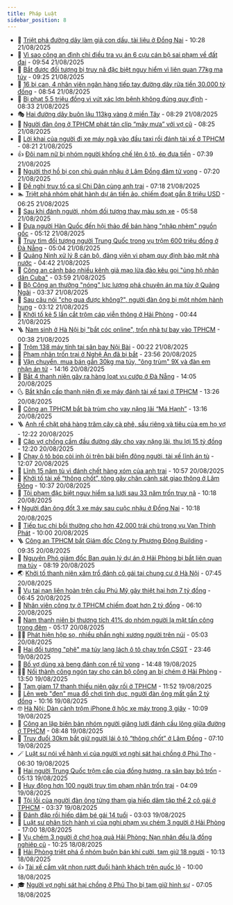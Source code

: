 ```yaml
---
title: Pháp Luật
sidebar_position: 8
---
```


<!-- dantri-phap-luat:START -->
- 🌊 [Triệt phá đường dây làm giả con dấu, tài liệu ở Đồng Nai](https://dantri.com.vn/phap-luat/triet-pha-duong-day-lam-gia-con-dau-tai-lieu-o-dong-nai-20250821160833008.htm) - 10:28 21/08/2025
- 🐲 [Vì sao công an đình chỉ điều tra vụ án 6 cựu cán bộ sai phạm về đất đai](https://dantri.com.vn/phap-luat/vi-sao-cong-an-dinh-chi-dieu-tra-vu-an-6-cuu-can-bo-sai-pham-ve-dat-dai-20250821154842721.htm) - 09:54 21/08/2025
- 🌁 [Bắt được đối tượng bị truy nã đặc biệt nguy hiểm vì liên quan 77kg ma túy](https://dantri.com.vn/phap-luat/bat-duoc-doi-tuong-bi-truy-na-dac-biet-nguy-hiem-vi-lien-quan-77kg-ma-tuy-20250821152734223.htm) - 09:25 21/08/2025
- 🎃 [16 bị can, 4 nhân viên ngân hàng tiếp tay đường dây rửa tiền 30.000 tỷ đồng](https://dantri.com.vn/phap-luat/16-bi-can-4-nhan-vien-ngan-hang-tiep-tay-duong-day-rua-tien-30000-ty-dong-20250821152356169.htm) - 08:54 21/08/2025
- 🦅 [Bị phạt 5,5 triệu đồng vì vứt xác lợn bệnh không đúng quy định](https://dantri.com.vn/phap-luat/bi-phat-55-trieu-dong-vi-vut-xac-lon-benh-khong-dung-quy-dinh-20250821150626233.htm) - 08:33 21/08/2025
- 🎭 [Hai đường dây buôn lậu 113kg vàng ở miền Tây](https://dantri.com.vn/phap-luat/hai-duong-day-buon-lau-113kg-vang-o-mien-tay-20250821150440069.htm) - 08:29 21/08/2025
- 🤗 [Người đàn ông ở TPHCM phát tán clip “mây mưa” với vợ cũ](https://dantri.com.vn/phap-luat/nguoi-dan-ong-o-tphcm-phat-tan-clip-may-mua-voi-vo-cu-20250821133229944.htm) - 08:25 21/08/2025
- 🚀 [Lời khai của người đi xe máy ngã vào đầu taxi rồi đánh tài xế ở TPHCM](https://dantri.com.vn/phap-luat/loi-khai-cua-nguoi-di-xe-may-nga-vao-dau-taxi-roi-danh-tai-xe-o-tphcm-20250821142813101.htm) - 08:21 21/08/2025
- 👍 [Đôi nam nữ bị nhóm người khống chế lên ô tô, ép đưa tiền](https://dantri.com.vn/phap-luat/doi-nam-nu-bi-nhom-nguoi-khong-che-len-o-to-ep-dua-tien-20250821142312046.htm) - 07:39 21/08/2025
- 🧐 [Người thợ hồ bị con chủ quán nhậu ở Lâm Đồng đâm tử vong](https://dantri.com.vn/phap-luat/nguoi-tho-ho-bi-con-chu-quan-nhau-o-lam-dong-dam-tu-vong-20250821104412712.htm) - 07:20 21/08/2025
- 🫶 [Đề nghị truy tố ca sĩ Chi Dân cùng anh trai](https://dantri.com.vn/phap-luat/de-nghi-truy-to-ca-si-chi-dan-cung-anh-trai-20250821140141547.htm) - 07:18 21/08/2025
- 🏊 [Triệt phá nhóm phát hành dự án tiền ảo, chiếm đoạt gần 8 triệu USD](https://dantri.com.vn/phap-luat/triet-pha-nhom-phat-hanh-du-an-tien-ao-chiem-doat-gan-8-trieu-usd-20250821131953350.htm) - 06:25 21/08/2025
- 🌋 [Sau khi đánh người, nhóm đối tượng thay màu sơn xe](https://dantri.com.vn/phap-luat/sau-khi-danh-nguoi-nhom-doi-tuong-thay-mau-son-xe-20250821121510006.htm) - 05:58 21/08/2025
- 👹 [Đưa người Hàn Quốc đến hội thảo để bán hàng &quot;nhập nhèm&quot; nguồn gốc](https://dantri.com.vn/phap-luat/dua-nguoi-han-quoc-den-hoi-thao-de-ban-hang-nhap-nhem-nguon-goc-20250821114700310.htm) - 05:12 21/08/2025
- 🫣 [Truy tìm đối tượng người Trung Quốc trong vụ trộm 600 triệu đồng ở Đà Nẵng](https://dantri.com.vn/phap-luat/truy-tim-doi-tuong-nguoi-trung-quoc-trong-vu-trom-600-trieu-dong-o-da-nang-20250821115008257.htm) - 05:04 21/08/2025
- 🎃 [Quảng Ninh xử lý 8 cán bộ, đảng viên vi phạm quy định bảo mật nhà nước](https://dantri.com.vn/phap-luat/quang-ninh-xu-ly-8-can-bo-dang-vien-vi-pham-quy-dinh-bao-mat-nha-nuoc-20250821111648903.htm) - 04:42 21/08/2025
- 🌝 [Công an cảnh báo nhiều kênh giả mạo lừa đảo kêu gọi &quot;ủng hộ nhân dân Cuba&quot;](https://dantri.com.vn/phap-luat/cong-an-canh-bao-nhieu-kenh-gia-mao-lua-dao-keu-goi-ung-ho-nhan-dan-cuba-20250821104157374.htm) - 03:59 21/08/2025
- 🚀 [Bộ Công an thưởng &quot;nóng&quot; lực lượng phá chuyên án ma túy ở Quảng Ngãi](https://dantri.com.vn/phap-luat/bo-cong-an-thuong-nong-luc-luong-pha-chuyen-an-ma-tuy-o-quang-ngai-20250821102551982.htm) - 03:37 21/08/2025
- 🥷 [Sau câu nói &quot;cho qua được không?&quot;, người đàn ông bị một nhóm hành hung](https://dantri.com.vn/phap-luat/sau-cau-noi-cho-qua-duoc-khong-nguoi-dan-ong-bi-mot-nhom-hanh-hung-20250821094454039.htm) - 03:12 21/08/2025
- 👺 [Khởi tố kẻ 5 lần cắt trộm cáp viễn thông ở Hải Phòng](https://dantri.com.vn/phap-luat/khoi-to-ke-5-lan-cat-trom-cap-vien-thong-o-hai-phong-20250821073411630.htm) - 00:44 21/08/2025
- 🪜 [Nam sinh ở Hà Nội bị &quot;bắt cóc online&quot;, trốn nhà tự bay vào TPHCM](https://dantri.com.vn/phap-luat/nam-sinh-o-ha-noi-bi-bat-coc-online-tron-nha-tu-bay-vao-tphcm-20250821070727031.htm) - 00:38 21/08/2025
- 🦄 [Trộm 138 máy tính tại sân bay Nội Bài](https://dantri.com.vn/phap-luat/trom-138-may-tinh-tai-san-bay-noi-bai-20250821065435892.htm) - 00:22 21/08/2025
- 🦍 [Phạm nhân trốn trại ở Nghệ An đã bị bắt](https://dantri.com.vn/phap-luat/pham-nhan-tron-trai-o-nghe-an-da-bi-bat-20250821064545139.htm) - 23:56 20/08/2025
- 🌁 [Vận chuyển, mua bán gần 30kg ma túy, &quot;ông trùm&quot; 9X và đàn em nhận án tử](https://dantri.com.vn/phap-luat/van-chuyen-mua-ban-gan-30kg-ma-tuy-ong-trum-9x-va-dan-em-nhan-an-tu-20250820205738184.htm) - 14:16 20/08/2025
- 💯 [Bắt 4 thanh niên gây ra hàng loạt vụ cướp ở Đà Nẵng](https://dantri.com.vn/phap-luat/bat-4-thanh-nien-gay-ra-hang-loat-vu-cuop-o-da-nang-20250820205659286.htm) - 14:05 20/08/2025
- 🌜 [Bắt khẩn cấp thanh niên đi xe máy đánh tài xế taxi ở TPHCM](https://dantri.com.vn/phap-luat/bat-khan-cap-thanh-nien-di-xe-may-danh-tai-xe-taxi-o-tphcm-20250820200557179.htm) - 13:26 20/08/2025
- 👹 [Công an TPHCM bắt bà trùm cho vay nặng lãi “Má Hạnh”](https://dantri.com.vn/phap-luat/cong-an-tphcm-bat-ba-trum-cho-vay-nang-lai-ma-hanh-20250820194125714.htm) - 13:16 20/08/2025
- 🪜 [Anh rể chặt phá hàng trăm cây cà phê, sầu riêng và tiêu của em họ vợ](https://dantri.com.vn/phap-luat/anh-re-chat-pha-hang-tram-cay-ca-phe-sau-rieng-va-tieu-cua-em-ho-vo-20250820190611435.htm) - 12:22 20/08/2025
- 🦩 [Cặp vợ chồng cầm đầu đường dây cho vay nặng lãi, thu lợi 15 tỷ đồng](https://dantri.com.vn/phap-luat/cap-vo-chong-cam-dau-duong-day-cho-vay-nang-lai-thu-loi-15-ty-dong-20250820190724439.htm) - 12:20 20/08/2025
- 💂 [Chạy ô tô bóp còi inh ỏi trên bãi biển đông người, tài xế lĩnh án tù](https://dantri.com.vn/phap-luat/chay-o-to-bop-coi-inh-oi-tren-bai-bien-dong-nguoi-tai-xe-linh-an-tu-20250820183306884.htm) - 12:07 20/08/2025
- 💃 [Lĩnh 15 năm tù vì đánh chết hàng xóm của anh trai](https://dantri.com.vn/phap-luat/linh-15-nam-tu-vi-danh-chet-hang-xom-cua-anh-trai-20250820165350013.htm) - 10:57 20/08/2025
- 🧐 [Khởi tố tài xế “thông chốt”, tông gãy chân cảnh sát giao thông ở Lâm Đồng](https://dantri.com.vn/phap-luat/khoi-to-tai-xe-thong-chot-tong-gay-chan-canh-sat-giao-thong-o-lam-dong-20250820171348122.htm) - 10:37 20/08/2025
- 🤗 [Tội phạm đặc biệt nguy hiểm sa lưới sau 33 năm trốn truy nã](https://dantri.com.vn/phap-luat/toi-pham-dac-biet-nguy-hiem-sa-luoi-sau-33-nam-tron-truy-na-20250820164741664.htm) - 10:18 20/08/2025
- 🕴 [Người đàn ông đốt 3 xe máy sau cuộc nhậu ở Đồng Nai](https://dantri.com.vn/phap-luat/nguoi-dan-ong-dot-3-xe-may-sau-cuoc-nhau-o-dong-nai-20250820170213489.htm) - 10:18 20/08/2025
- 🐎 [Tiếp tục chi bồi thường cho hơn 42.000 trái chủ trong vụ Vạn Thịnh Phát](https://dantri.com.vn/phap-luat/tiep-tuc-chi-boi-thuong-cho-hon-42000-trai-chu-trong-vu-van-thinh-phat-20250820164838558.htm) - 10:00 20/08/2025
- 🪜 [Công an TPHCM bắt Giám đốc Công ty Phương Đông Building](https://dantri.com.vn/phap-luat/cong-an-tphcm-bat-giam-doc-cong-ty-phuong-dong-building-20250820162922650.htm) - 09:35 20/08/2025
- 🤭 [Nguyên Phó giám đốc Ban quản lý dự án ở Hải Phòng bị bắt liên quan ma túy](https://dantri.com.vn/phap-luat/nguyen-pho-giam-doc-ban-quan-ly-du-an-o-hai-phong-bi-bat-lien-quan-ma-tuy-20250820145835937.htm) - 08:19 20/08/2025
- 🌏 [Khởi tố thanh niên xăm trổ đánh cô gái tại chung cư ở Hà Nội](https://dantri.com.vn/phap-luat/khoi-to-thanh-nien-xam-tro-danh-co-gai-tai-chung-cu-o-ha-noi-20250820144539013.htm) - 07:45 20/08/2025
- 🎃 [Vụ tai nạn liên hoàn trên cầu Phú Mỹ gây thiệt hại hơn 7 tỷ đồng](https://dantri.com.vn/phap-luat/vu-tai-nan-lien-hoan-tren-cau-phu-my-gay-thiet-hai-hon-7-ty-dong-20250820131712442.htm) - 06:45 20/08/2025
- 🗽 [Nhân viên công ty ở TPHCM chiếm đoạt hơn 2 tỷ đồng](https://dantri.com.vn/phap-luat/nhan-vien-cong-ty-o-tphcm-chiem-doat-hon-2-ty-dong-20250820124448593.htm) - 06:10 20/08/2025
- 🌁 [Nam thanh niên bị thương tích 41% do nhóm người lạ mặt tấn công trong đêm](https://dantri.com.vn/phap-luat/nam-thanh-nien-bi-thuong-tich-41-do-nhom-nguoi-la-mat-tan-cong-trong-dem-20250820115328607.htm) - 05:17 20/08/2025
- 🧑‍💻 [Phát hiện hộp sọ, nhiều phần nghi xương người trên núi](https://dantri.com.vn/phap-luat/phat-hien-hop-so-nhieu-phan-nghi-xuong-nguoi-tren-nui-20250820113758348.htm) - 05:03 20/08/2025
- 🌮 [Hai đối tượng &quot;phê&quot; ma túy lạng lách ô tô chạy trốn CSGT](https://dantri.com.vn/phap-luat/hai-doi-tuong-phe-ma-tuy-lang-lach-o-to-chay-tron-csgt-20250819220447364.htm) - 23:46 19/08/2025
- 🤗 [Bố vợ dùng xà beng đánh con rể tử vong](https://dantri.com.vn/phap-luat/bo-vo-dung-xa-beng-danh-con-re-tu-vong-20250819174312673.htm) - 14:48 19/08/2025
- 👨‍🏫 [Nối thành công ngón tay cho cán bộ công an bị chém ở Hải Phòng](https://dantri.com.vn/phap-luat/noi-thanh-cong-ngon-tay-cho-can-bo-cong-an-bi-chem-o-hai-phong-20250819203626182.htm) - 13:50 19/08/2025
- 🎉 [Tạm giam 17 thanh thiếu niên gây rối ở TPHCM](https://dantri.com.vn/phap-luat/tam-giam-17-thanh-thieu-nien-gay-roi-o-tphcm-20250817133900941.htm) - 11:52 19/08/2025
- 🤗 [Lên web &quot;đen&quot; mua đồ chơi tình dục, người đàn ông mất gần 2 tỷ đồng](https://dantri.com.vn/phap-luat/len-web-den-mua-do-choi-tinh-duc-nguoi-dan-ong-mat-gan-2-ty-dong-20250819170926179.htm) - 10:16 19/08/2025
- 🤓 [Hà Nội: Dàn cảnh trộm iPhone ở hộc xe máy trong 3 giây](https://dantri.com.vn/phap-luat/ha-noi-dan-canh-trom-iphone-o-hoc-xe-may-trong-3-giay-20250819170448794.htm) - 10:09 19/08/2025
- 👹 [Công an lập biên bản nhóm người giăng lưới đánh cầu lông giữa đường ở TPHCM](https://dantri.com.vn/phap-luat/cong-an-lap-bien-ban-nhom-nguoi-giang-luoi-danh-cau-long-giua-duong-o-tphcm-20250819154241086.htm) - 08:48 19/08/2025
- 🐘 [Truy đuổi 30km bắt giữ người lái ô tô “thông chốt” ở Lâm Đồng](https://dantri.com.vn/phap-luat/truy-duoi-30km-bat-giu-nguoi-lai-o-to-thong-chot-o-lam-dong-20250819135118721.htm) - 07:10 19/08/2025
- 🪄 [Luật sư nói về hành vi của người vợ nghi sát hại chồng ở Phú Thọ](https://dantri.com.vn/phap-luat/luat-su-noi-ve-hanh-vi-cua-nguoi-vo-nghi-sat-hai-chong-o-phu-tho-20250819125809474.htm) - 06:30 19/08/2025
- 💄 [Hai người Trung Quốc trộm cắp của đồng hương, ra sân bay bỏ trốn](https://dantri.com.vn/phap-luat/hai-nguoi-trung-quoc-trom-cap-cua-dong-huong-ra-san-bay-bo-tron-20250819120228639.htm) - 05:13 19/08/2025
- 🐎 [Huy động hơn 100 người truy tìm phạm nhân trốn trại](https://dantri.com.vn/phap-luat/huy-dong-hon-100-nguoi-truy-tim-pham-nhan-tron-trai-20250819110349107.htm) - 04:09 19/08/2025
- 💯 [Tội lỗi của người đàn ông từng tham gia hiếp dâm tập thể 2 cô gái ở TPHCM](https://dantri.com.vn/phap-luat/toi-loi-cua-nguoi-dan-ong-tung-tham-gia-hiep-dam-tap-the-2-co-gai-o-tphcm-20250818114947835.htm) - 03:37 19/08/2025
- 💯 [Đánh đập rồi hiếp dâm bé gái 14 tuổi](https://dantri.com.vn/phap-luat/danh-dap-roi-hiep-dam-be-gai-14-tuoi-20250819091148075.htm) - 03:03 19/08/2025
- 🌈 [Luật sư phân tích hành vi của nghi phạm vụ chém 3 người ở Hải Phòng](https://dantri.com.vn/phap-luat/luat-su-phan-tich-hanh-vi-cua-nghi-pham-vu-chem-3-nguoi-o-hai-phong-20250818213738231.htm) - 17:00 18/08/2025
- 🧠 [Vụ chém 3 người ở chợ hoa quả Hải Phòng: Nạn nhân đều là đồng nghiệp cũ](https://dantri.com.vn/phap-luat/vu-chem-3-nguoi-o-cho-hoa-qua-hai-phong-nan-nhan-deu-la-dong-nghiep-cu-20250818171110278.htm) - 10:25 18/08/2025
- 🌈 [Hải Phòng triệt phá ổ nhóm buôn bán khí cười, tạm giữ 18 người](https://dantri.com.vn/phap-luat/hai-phong-triet-pha-o-nhom-buon-ban-khi-cuoi-tam-giu-18-nguoi-20250818165014090.htm) - 10:13 18/08/2025
- 👍 [Tài xế cầm vật nhọn rượt đuổi hành khách trên quốc lộ](https://dantri.com.vn/phap-luat/tai-xe-cam-vat-nhon-ruot-duoi-hanh-khach-tren-quoc-lo-20250818163447690.htm) - 10:00 18/08/2025
- 🎓 [Người vợ nghi sát hại chồng ở Phú Thọ bị tạm giữ hình sự](https://dantri.com.vn/phap-luat/nguoi-vo-nghi-sat-hai-chong-o-phu-tho-bi-tam-giu-hinh-su-20250818140113517.htm) - 07:05 18/08/2025<!-- dantri-phap-luat:END -->
